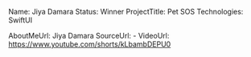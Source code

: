 Name: Jiya Damara
Status: Winner
ProjectTitle: Pet SOS
Technologies: SwiftUI

AboutMeUrl: Jiya Damara
SourceUrl: -
VideoUrl: https://www.youtube.com/shorts/kLbambDEPU0

<!---
EXAMPLE
Name<required>: John Appleseed
Status<required>: Submitted <or> Winner <or> Distinguished <or> Rejected
ProjectTitle: The Accessibility Rose
Technologies<only the first 4 are visible>: SwiftUI, RealityKit, CoreGraphic 

AboutMeUrl: https://linkedin.com/in/johnappleseed <
SourceUrl: https://github.com/johnappleseed/wwdc2025
VideoUrl: https://youtu.be/ABCDE123456

Please note that only Name and Status are mandatory fields. The other fields are optional.
-->
